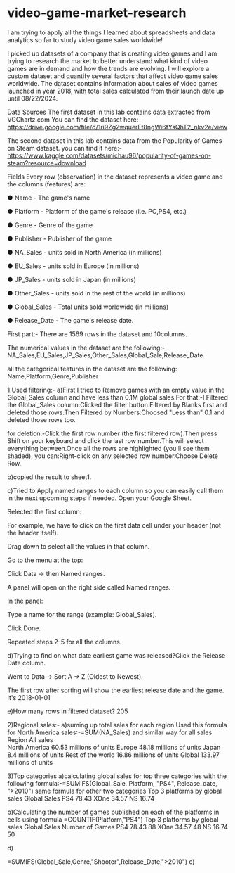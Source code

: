 # video-game-market-research

I am trying to apply all the things I learned about spreadsheets and data analytics so far to study video game sales worldwide!

I picked up datasets of a company that is creating video games and I am trying to research the market to better understand what kind of video games are in demand and how the trends are evolving. I will explore a custom dataset and quantify several factors that affect video game sales worldwide. The dataset contains information about sales of video games launched in year 2018, with total sales calculated from their launch date up until 08/22/2024.

Data Sources
The first dataset in this lab contains data extracted from VGChartz.com You can find the dataset here:-https://drive.google.com/file/d/1ri9Zg2wquerFt8ngWi6fYsQhT2_nkv2e/view


The second dataset in this lab contains data from the 
Popularity of Games on Steam
 dataset. you can find it here:-https://www.kaggle.com/datasets/michau96/popularity-of-games-on-steam?resource=download

Fields
Every row (observation) in the dataset represents a video game and the columns (features) are: 

● Name - The game's name

● Platform - Platform of the game's release (i.e. PC,PS4, etc.)

● Genre - Genre of the game

● Publisher - Publisher of the game

● NA_Sales - units sold in North America (in millions)

● EU_Sales - units sold in Europe (in millions)

● JP_Sales - units sold in Japan (in millions)

● Other_Sales - units sold in the rest of the world (in millions)

● Global_Sales - Total units sold worldwide (in millions)

● Release_Date - The game's release date.



First part:-
There are 1569 rows in the dataset and 10columns.

The numerical values in the dataset are the following:-NA_Sales,EU_Sales,JP_Sales,Other_Sales,Global_Sale,Release_Date

all the categorical features in the dataset are the following: Name,Platform,Genre,Publisher

1.Used filtering:- a)First I tried to Remove games with an empty value in the Global_Sales column and have less than 0.1M global sales.For that:-I  Filtered the Global_Sales column:Clicked the filter button.Filtered by Blanks first and deleted those rows.Then Filtered by Numbers:Choosed "Less than" 0.1 and deleted those rows too.

for deletion:-Click the first row number (the first filtered row).Then press Shift on your keyboard and click the last row number.This will select everything between.Once all the rows are highlighted (you'll see them shaded), you can:Right-click on any selected row number.Choose Delete Row.

 b)copied the result to sheet1.

 c)Tried to Apply named ranges to each column so you can easily call them in the next upcoming steps if needed.
  Open your Google Sheet.

Selected the first column:

For example, we have to click on the first data cell under your header (not the header itself).

Drag down to select all the values in that column.

Go to the menu at the top:

Click Data → then Named ranges.

A panel will open on the right side called Named ranges.

In the panel:

Type a name for the range (example: Global_Sales).

Click Done.

Repeated steps 2–5 for all the columns.

d)Trying to find on what date earliest game was released?Click the Release Date column.

Went to Data → Sort A → Z (Oldest to Newest).

The first row after sorting will show the earliest release date and the game.
It's 2018-01-01

e)How many rows in filtered dataset? 205


2)Regional sales:- a)suming up total sales for each region
Used this formula for North America sales:-=SUM(NA_Sales) and similar way for all sales
	Region	All sales	
	North America	60.53	millions of units
	Europe	48.18	millions of units
	Japan	8.4	millions of units
	Rest of the world	16.86	millions of units
	Global	133.97	millions of units

 3)Top categories
 a)calculating global sales for top three categories with the following formula:-=SUMIFS(Global_Sale, Platform, "PS4", Release_date, ">2010")
 same formula for other two categories
 Top 3 platforms by global sales	Global Sales
PS4	78.43
XOne	34.57
NS	16.74

b)Calculating the number of games published on each of the platforms in cells using formula
=COUNTIF(Platform,"PS4")
Top 3 platforms by global sales	Global Sales	Number of Games
PS4	78.43	88
XOne	34.57	48
NS	16.74	50

d)

=SUMIFS(Global_Sale,Genre,"Shooter",Release_Date,">2010")
c)


